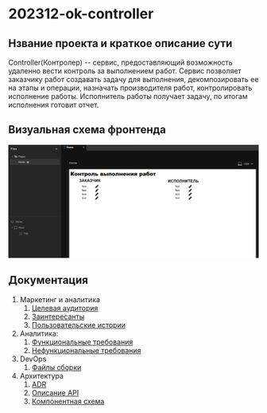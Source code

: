 # 202312-ok-controller

## Нзвание проекта и краткое описание сути

Controller(Контролер) -- сервис, предоставляющий возможность удаленно вести контроль за выполнением работ.
Сервис позволяет заказчику работ создавать задачу для выполнения, декомпозировать ее на этапы и операции, назначать производителя работ, контролировать исполнение работы.
Исполнитель работы получает задачу, по итогам исполнения готовит отчет.

## Визуальная схема фронтенда

![Макет фронта](imgs/design-layout.png)

## Документация

1. Маркетинг и аналитика
    1. [Целевая аудитория](./docs/01-biz/01-target-audience.md)
    2. [Заинтересанты](./docs/01-biz/02-stakeholders.md)
    3. [Пользовательские истории](./docs/01-biz/03-bizreq.md)
2. Аналитика:
    1. [Функциональные требования](./docs/02-analysis/01-functional-requiremens.md)
    2. [Нефункциональные требования](./docs/02-analysis/02-nonfunctional-requirements.md)
3. DevOps
    1. [Файлы сборки](./deploy)
4. Архитектура
    1. [ADR](./docs/04-architecture/01-adrs.md)
    2. [Описание API](./docs/04-architecture/02-api.md)
    3. [Компонентная схема](./docs/04-architecture/03-arch.md)


